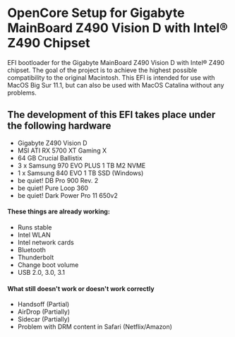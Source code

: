 # OpenCore Setup for Gigabyte MainBoard Z490 Vision D with Intel® Z490 Chipset

EFI bootloader for the Gigabyte MainBoard Z490 Vision D with Intel® Z490 chipset. The goal of the project is to achieve the highest possible compatibility to the original Macintosh. This EFI is intended for use with MacOS Big Sur 11.1, but can also be used with MacOS Catalina without any problems. 

## The development of this EFI takes place under the following hardware

- Gigabyte Z490 Vision D
- MSI ATI RX 5700 XT Gaming X
- 64 GB Crucial Ballistix
- 3 x Samsung 970 EVO PLUS 1 TB M2 NVME
- 1 x Samsung 840 EVO 1 TB SSD (Windows)
- be quiet! DB Pro 900 Rev. 2
- be quiet! Pure Loop 360
- be quiet! Dark Power Pro 11 650v2

#### These things are already working:

- Runs stable
- Intel WLAN
- Intel network cards
- Bluetooth
- Thunderbolt
- Change boot volume
- USB 2.0, 3.0, 3.1

#### What still doesn't work or doesn't work correctly

- Handsoff (Partial)
- AirDrop (Partially)
- Sidecar (Partially)
- Problem with DRM content in Safari (Netflix/Amazon)
